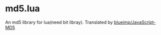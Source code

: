 # md5.lua
An md5 library for lua(need bit libray). Translated by [blueimp/JavaScript-MD5](https://github.com/blueimp/JavaScript-MD5/blob/master/js/md5.js "blueimp/JavaScript-MD5")

